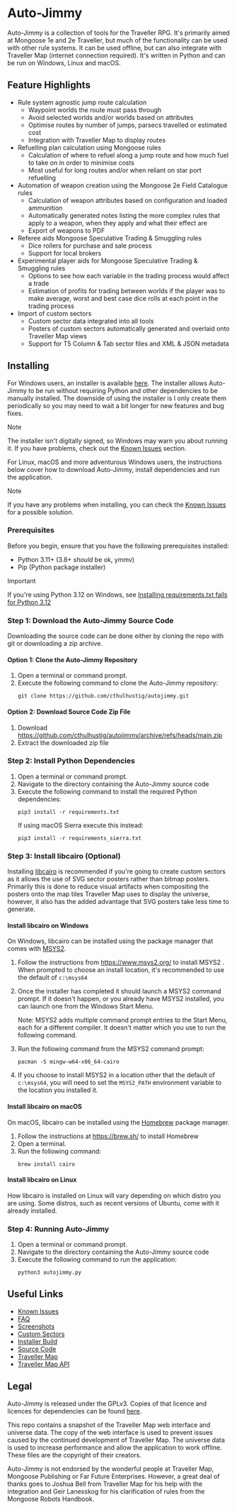 # Auto-Jimmy
Auto-Jimmy is a collection of tools for the Traveller RPG. It's primarily aimed at Mongoose 1e and
2e Traveller, but much of the functionality can be used with other rule systems. It can be used
offline, but can also integrate with Traveller Map (internet connection required). It's written in
Python and can be run on Windows, Linux and macOS.

## Feature Highlights
* Rule system agnostic jump route calculation
    * Waypoint worlds the route must pass through
    * Avoid selected worlds and/or worlds based on attributes
    * Optimise routes by number of jumps, parsecs travelled or estimated cost
    * Integration with Traveller Map to display routes
* Refuelling plan calculation using Mongoose rules
    * Calculation of where to refuel along a jump route and how much fuel to take on in order to
    minimise costs
    * Most useful for long routes and/or when reliant on star port refuelling
* Automation of weapon creation using the Mongoose 2e Field Catalogue rules
    * Calculation of weapon attributes based on configuration and loaded ammunition
    * Automatically generated notes listing the more complex rules that apply to a weapon, when
    they apply and what their effect are
    * Export of weapons to PDF
* Referee aids Mongoose Speculative Trading & Smuggling rules
    * Dice rollers for purchase and sale process
    * Support for local brokers
* Experimental player aids for Mongoose Speculative Trading & Smuggling rules
    * Options to see how each variable in the trading process would affect a trade
    * Estimation of profits for trading between worlds if the player was to make average, worst
    and best case dice rolls at each point in the trading process
* Import of custom sectors
    * Custom sector data integrated into all tools
    * Posters of custom sectors automatically generated and overlaid onto Traveller Map views
    * Support for T5 Column & Tab sector files and XML & JSON metadata

## Installing
For Windows users, an installer is available [here](https://github.com/cthulhustig/autojimmy/releases).
The installer allows Auto-Jimmy to be run without requiring Python and other dependencies
to be manually installed. The downside of using the installer is I only create them
periodically so you may need to wait a bit longer for new features and bug fixes.

> [!NOTE] 
> The installer isn't digitally signed, so Windows may warn you about running it. If you
have problems, check out the [Known Issues](./docs/known_issues.md#windows-microsoft-defender-smartscreen-prevents-the-installer-from-running) section.

For Linux, macOS and more adventurous Windows users, the instructions below cover how to
download Auto-Jimmy, install dependencies and run the application.

> [!NOTE]  
> If you have any problems when installing, you can check the
> [Known Issues](./docs/known_issues.md) for a possible solution.

### Prerequisites
Before you begin, ensure that you have the following prerequisites installed:
* Python 3.11+ (3.8+ _should_ be ok, ymmv)
* Pip (Python package installer)

> [!IMPORTANT]  
> If you're using Python 3.12 on Windows, see
> [Installing requirements.txt fails for Python 3.12](./docs/known_issues.md#windows-installing-requirementstxt-fails-for-python-312)

### Step 1: Download the Auto-Jimmy Source Code
Downloading the source code can be done either by cloning the repo with git or downloading a zip archive.

#### Option 1: Clone the Auto-Jimmy Repository
1. Open a terminal or command prompt.
2. Execute the following command to clone the Auto-Jimmy repository:
   ```
   git clone https://github.com/cthulhustig/autojimmy.git
   ```
#### Option 2: Download Source Code Zip File
1. Download https://github.com/cthulhustig/autojimmy/archive/refs/heads/main.zip
2. Extract the downloaded zip file

### Step 2: Install Python Dependencies
1. Open a terminal or command prompt.
2. Navigate to the directory containing the Auto-Jimmy source code
3. Execute the following command to install the required Python dependencies:
   ```
   pip3 install -r requirements.txt
   ```
   If using macOS Sierra execute this instead:
   ```
   pip3 install -r requirements_sierra.txt
   ```

### Step 3: Install libcairo (Optional)
Installing [libcairo](https://www.cairographics.org/) is recommended if you're going to
create custom sectors as it allows the use of SVG sector posters rather than bitmap
posters. Primarily this is done to reduce visual artifacts when compositing the
posters onto the map tiles Traveller Map uses to display the universe, however, it also
has the added advantage that SVG posters take less time to generate.

#### Install libcairo on Windows
On Windows, libcairo can be installed using the package manager that comes with
[MSYS2](https://www.msys2.org/).
1. Follow the instructions from https://www.msys2.org/ to install MSYS2 . When prompted to
   choose an install location, it's recommended to use the default of `c:\msys64`
2. Once the installer has completed it should launch a MSYS2 command prompt. If it doesn't
   happen, or you already have MSYS2 installed, you can launch one from the Windows Start
   Menu.

   Note: MSYS2 adds multiple command prompt entries to the Start Menu, each for a different
   compiler. It doesn't matter which you use to run the following command.
3. Run the following command from the MSYS2 command prompt:
   ```
   pacman -S mingw-w64-x86_64-cairo
   ```
4. If you choose to install MSYS2 in a location other that the default of `c:\msys64`, you
   will need to set the `MSYS2_PATH` environment variable to the location you installed
   it.

#### Install libcairo on macOS
On macOS, libcairo can be installed using the [Homebrew](https://brew.sh/) package manager.
1. Follow the instructions at https://brew.sh/ to install Homebrew 
2. Open a terminal.
3. Run the following command:
   ```
   brew install cairo
   ```

#### Install libcairo on Linux
How libcairo is installed on Linux will vary depending on which distro you are using.
Some distros, such as recent versions of Ubuntu, come with it already installed.

### Step 4: Running Auto-Jimmy
1. Open a terminal or command prompt.
2. Navigate to the directory containing the Auto-Jimmy source code
3. Execute the following command to run the application:
   ```
   python3 autojimmy.py
   ```

## Useful Links
* [Known Issues](./docs/known_issues.md)
* [FAQ](./docs/faq.md)
* [Screenshots](./docs/screenshots.md)
* [Custom Sectors](./docs/custom_sectors.md)
* [Installer Build](./docs/installer_build.md)
* [Source Code](https://github.com/cthulhustig/autojimmy)
* [Traveller Map](https://travellermap.com)
* [Traveller Map API](https://travellermap.com/doc/api)

## Legal
Auto-Jimmy is released under the GPLv3. Copies of that licence and licences for dependencies can
be found [here](https://github.com/cthulhustig/autojimmy).

This repo contains a snapshot of the Traveller Map web interface and universe data. The copy of
the web interface is used to prevent issues caused by the continued development of Traveller Map.
The universe data is used to increase performance and allow the application to work offline. These
files are the copyright of their creators.

Auto-Jimmy is not endorsed by the wonderful people at Traveller Map, Mongoose Publishing or Far
Future Enterprises. However, a great deal of thanks goes to Joshua Bell from Traveller Map for
his help with the integration and Geir Lanesskog for his clarification of rules from the
Mongoose Robots Handbook.


